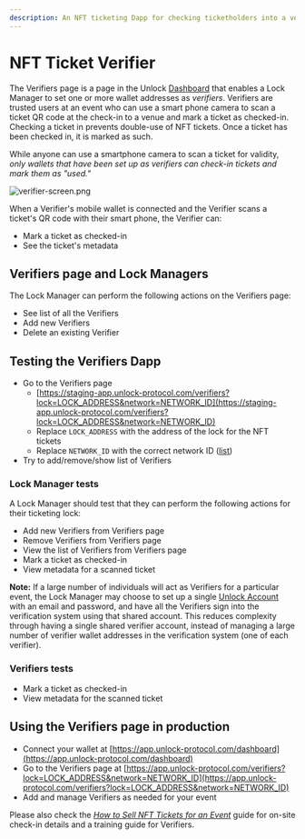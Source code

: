 ```yaml
---
description: An NFT ticketing Dapp for checking ticketholders into a venue at an event.
---
```


# NFT Ticket Verifier

The Verifiers page is a page in the Unlock [Dashboard](/basics/new-to-unlock/deploying-a-lock) that enables a Lock Manager to set one or more wallet addresses as *verifiers*. Verifiers are trusted users at an event who can use a smart phone camera to scan a ticket QR code at the check-in to a venue and mark a ticket as checked-in. Checking a ticket in prevents double-use of NFT tickets. Once a ticket has been checked in, it is marked as such. 

While anyone can use a smartphone camera to scan a ticket for validity, *only wallets that have been set up as verifiers can check-in tickets and mark them as "used."*

![verifier-screen.png](/img/more/verifier-screen.png)

When a Verifier's mobile wallet is connected and the Verifier scans a ticket's QR code with their smart phone, the Verifier can:

- Mark a ticket as checked-in
- See the ticket's metadata

## Verifiers page and Lock Managers

The Lock Manager can perform the following actions on the Verifiers page: 

- See list of all the Verifiers
- Add new Verifiers
- Delete an existing Verifier

## Testing the Verifiers Dapp

- Go to the Verifiers page
    - [https://staging-app.unlock-protocol.com/verifiers?lock=LOCK_ADDRESS&network=NETWORK_ID](https://staging-app.unlock-protocol.com/verifiers?lock=LOCK_ADDRESS&network=NETWORK_ID)
    - Replace `LOCK_ADDRESS` with the address of the lock for the NFT tickets
    - Replace `NETWORK_ID` with the correct network ID ([list](https://docs.unlock-protocol.com/core-protocol/unlock/networks/))
- Try to add/remove/show list of Verifiers

### Lock Manager tests

A Lock Manager should test that they can perform the following actions for their ticketing lock:
- Add new Verifiers from Verifiers page
- Remove Verifiers from Verifiers page
- View the list of Verifiers from Verifiers page
- Mark a ticket as checked-in
- View metadata for a scanned ticket

**Note:** If a large number of individuals will act as Verifiers for a particular event, the Lock Manager may choose to set up a single [Unlock Account](https://docs.unlock-protocol.com/basics/new-to-unlock/unlock-accounts) with an email and password, and have all the Verifiers sign into the verification system using that shared account. This reduces complexity through having a single shared verifier account, instead of managing a large number of verifier wallet addresses in the verification system (one of each verifier).

### Verifiers tests

- Mark a ticket as checked-in
- View metadata for the scanned ticket

## Using the Verifiers page in production

- Connect your wallet at [https://app.unlock-protocol.com/dashboard](https://app.unlock-protocol.com/dashboard)
- Go to the Verifiers page at [https://app.unlock-protocol.com/verifiers?lock=LOCK_ADDRESS&network=NETWORK_ID](https://app.unlock-protocol.com/verifiers?lock=LOCK_ADDRESS&network=NETWORK_ID)
- Add and manage Verifiers as needed for your event

Please also check the *[How to Sell NFT Tickets for an Event](https://unlock-protocol.com/guides/how-to-sell-nft-tickets-for-an-event/)* guide for on-site check-in details and a training guide for Verifiers.
